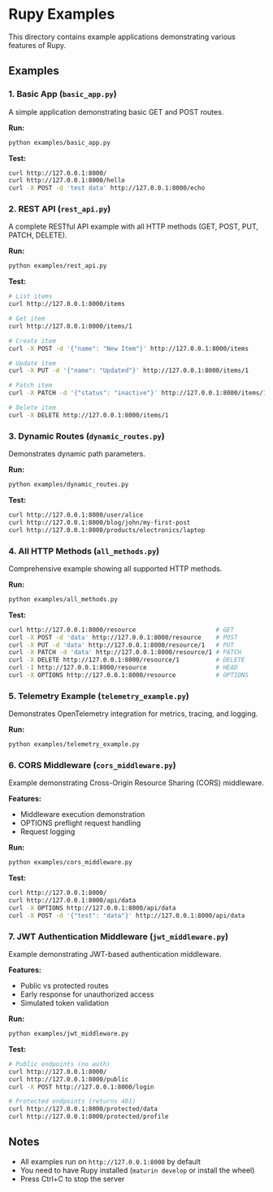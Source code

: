 # Rupy Examples

This directory contains example applications demonstrating various features of Rupy.

## Examples

### 1. Basic App (`basic_app.py`)
A simple application demonstrating basic GET and POST routes.

**Run:**
```bash
python examples/basic_app.py
```

**Test:**
```bash
curl http://127.0.0.1:8000/
curl http://127.0.0.1:8000/hello
curl -X POST -d 'test data' http://127.0.0.1:8000/echo
```

### 2. REST API (`rest_api.py`)
A complete RESTful API example with all HTTP methods (GET, POST, PUT, PATCH, DELETE).

**Run:**
```bash
python examples/rest_api.py
```

**Test:**
```bash
# List items
curl http://127.0.0.1:8000/items

# Get item
curl http://127.0.0.1:8000/items/1

# Create item
curl -X POST -d '{"name": "New Item"}' http://127.0.0.1:8000/items

# Update item
curl -X PUT -d '{"name": "Updated"}' http://127.0.0.1:8000/items/1

# Patch item
curl -X PATCH -d '{"status": "inactive"}' http://127.0.0.1:8000/items/1

# Delete item
curl -X DELETE http://127.0.0.1:8000/items/1
```

### 3. Dynamic Routes (`dynamic_routes.py`)
Demonstrates dynamic path parameters.

**Run:**
```bash
python examples/dynamic_routes.py
```

**Test:**
```bash
curl http://127.0.0.1:8000/user/alice
curl http://127.0.0.1:8000/blog/john/my-first-post
curl http://127.0.0.1:8000/products/electronics/laptop
```

### 4. All HTTP Methods (`all_methods.py`)
Comprehensive example showing all supported HTTP methods.

**Run:**
```bash
python examples/all_methods.py
```

**Test:**
```bash
curl http://127.0.0.1:8000/resource                      # GET
curl -X POST -d 'data' http://127.0.0.1:8000/resource    # POST
curl -X PUT -d 'data' http://127.0.0.1:8000/resource/1   # PUT
curl -X PATCH -d 'data' http://127.0.0.1:8000/resource/1 # PATCH
curl -X DELETE http://127.0.0.1:8000/resource/1          # DELETE
curl -I http://127.0.0.1:8000/resource                   # HEAD
curl -X OPTIONS http://127.0.0.1:8000/resource           # OPTIONS
```

### 5. Telemetry Example (`telemetry_example.py`)
Demonstrates OpenTelemetry integration for metrics, tracing, and logging.

**Run:**
```bash
python examples/telemetry_example.py
```

### 6. CORS Middleware (`cors_middleware.py`)
Example demonstrating Cross-Origin Resource Sharing (CORS) middleware.

**Features:**
- Middleware execution demonstration
- OPTIONS preflight request handling
- Request logging

**Run:**
```bash
python examples/cors_middleware.py
```

**Test:**
```bash
curl http://127.0.0.1:8000/
curl http://127.0.0.1:8000/api/data
curl -X OPTIONS http://127.0.0.1:8000/api/data
curl -X POST -d '{"test": "data"}' http://127.0.0.1:8000/api/data
```

### 7. JWT Authentication Middleware (`jwt_middleware.py`)
Example demonstrating JWT-based authentication middleware.

**Features:**
- Public vs protected routes
- Early response for unauthorized access
- Simulated token validation

**Run:**
```bash
python examples/jwt_middleware.py
```

**Test:**
```bash
# Public endpoints (no auth)
curl http://127.0.0.1:8000/
curl http://127.0.0.1:8000/public
curl -X POST http://127.0.0.1:8000/login

# Protected endpoints (returns 401)
curl http://127.0.0.1:8000/protected/data
curl http://127.0.0.1:8000/protected/profile
```

## Notes

- All examples run on `http://127.0.0.1:8000` by default
- You need to have Rupy installed (`maturin develop` or install the wheel)
- Press Ctrl+C to stop the server
